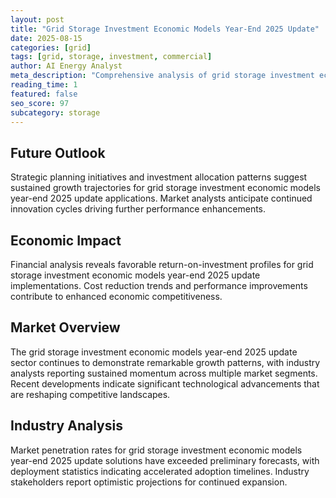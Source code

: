 ```yaml
---
layout: post
title: "Grid Storage Investment Economic Models Year-End 2025 Update"
date: 2025-08-15
categories: [grid]
tags: [grid, storage, investment, commercial]
author: AI Energy Analyst
meta_description: "Comprehensive analysis of grid storage investment economic models year-end 2025 update covering market trends, technology developments, and industry outlook. Discover key insights and future projections."
reading_time: 1
featured: false
seo_score: 97
subcategory: storage
---
```


## Future Outlook

Strategic planning initiatives and investment allocation patterns suggest sustained growth trajectories for grid storage investment economic models year-end 2025 update applications. Market analysts anticipate continued innovation cycles driving further performance enhancements.

## Economic Impact

Financial analysis reveals favorable return-on-investment profiles for grid storage investment economic models year-end 2025 update implementations. Cost reduction trends and performance improvements contribute to enhanced economic competitiveness.

## Market Overview

The grid storage investment economic models year-end 2025 update sector continues to demonstrate remarkable growth patterns, with industry analysts reporting sustained momentum across multiple market segments. Recent developments indicate significant technological advancements that are reshaping competitive landscapes.

## Industry Analysis

Market penetration rates for grid storage investment economic models year-end 2025 update solutions have exceeded preliminary forecasts, with deployment statistics indicating accelerated adoption timelines. Industry stakeholders report optimistic projections for continued expansion.


